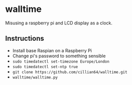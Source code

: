 # walltime
Misusing a raspberry pi and LCD display as a clock.

## Instructions
* Install base Raspian on a Raspberry Pi
* Change pi's password to something sensible
* `sudo timedatectl set-timezone Europe/London`
* `sudo timedatectl set-ntp true`
* `git clone https://github.com/cillian64/walltime.git`
* `walltime/walltime.py`
